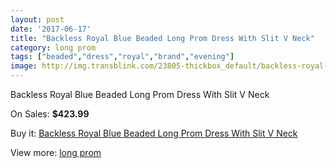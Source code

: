 ```yaml
---
layout: post
date: '2017-06-17'
title: "Backless Royal Blue Beaded Long Prom Dress With Slit V Neck"
category: long prom
tags: ["beaded","dress","royal","brand","evening"]
image: http://img.transblink.com/23805-thickbox_default/backless-royal-blue-beaded-long-prom-dress-with-slit-v-neck.jpg
---
```

Backless Royal Blue Beaded Long Prom Dress With Slit V Neck

On Sales: **$423.99**
<a href="https://www.transblink.com/en/long-prom/7554-backless-royal-blue-beaded-long-prom-dress-with-slit-v-neck.html"><amp-img layout="responsive" width="600" height="600" src="//img.transblink.com/23805-thickbox_default/backless-royal-blue-beaded-long-prom-dress-with-slit-v-neck.jpg" alt="Backless Royal Blue Beaded Long Prom Dress With Slit V Neck 0" /></a>
<a href="https://www.transblink.com/en/long-prom/7554-backless-royal-blue-beaded-long-prom-dress-with-slit-v-neck.html"><amp-img layout="responsive" width="600" height="600" src="//img.transblink.com/23806-thickbox_default/backless-royal-blue-beaded-long-prom-dress-with-slit-v-neck.jpg" alt="Backless Royal Blue Beaded Long Prom Dress With Slit V Neck 1" /></a>

Buy it: [Backless Royal Blue Beaded Long Prom Dress With Slit V Neck](https://www.transblink.com/en/long-prom/7554-backless-royal-blue-beaded-long-prom-dress-with-slit-v-neck.html "Backless Royal Blue Beaded Long Prom Dress With Slit V Neck")

View more: [long prom](https://www.transblink.com/en/58-long-prom "long prom")